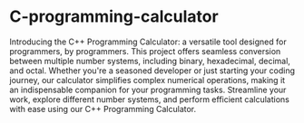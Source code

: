 # C-programming-calculator

Introducing the C++ Programming Calculator: a versatile tool designed for programmers, by programmers. This project offers seamless conversion between multiple number systems, including binary, hexadecimal, decimal, and octal. Whether you're a seasoned developer or just starting your coding journey, our calculator simplifies complex numerical operations, making it an indispensable companion for your programming tasks. Streamline your work, explore different number systems, and perform efficient calculations with ease using our C++ Programming Calculator.
